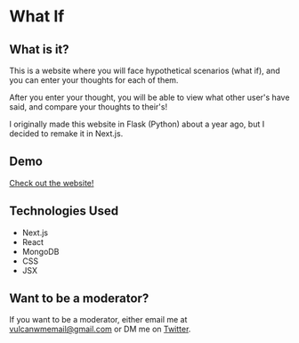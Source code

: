 # What If

## What is it?
This is a website where you will face hypothetical scenarios (what if), and you can enter your thoughts for each of them.

After you enter your thought, you will be able to view what other user's have said, and compare your thoughts to their's!

I originally made this website in Flask (Python) about a year ago, but I decided to remake it in Next.js.

## Demo

[Check out the website!](https://what-if-scenarios.vercel.app/)

## Technologies Used
- Next.js
- React
- MongoDB
- CSS
- JSX

## Want to be a moderator?

If you want to be a moderator, either email me at vulcanwmemail@gmail.com or DM me on [Twitter](https://twitter.com/VulcanWM).